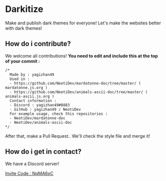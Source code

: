 # Darkitize
Make and publish dark themes for everyone! Let's make the websites better with dark themes!

## How do i contribute?
We welcome all contributions! **You need to edit and include this at the top of your commit :**

```
/*
  Made by : yagizhan49
  Used in :
  - https://github.com/NeotiDev/mardatonne-doc/tree/master/ ( mardatonne.js.org )
  - https://github.com/NeotiDev/animals-ascii-doc/tree/master/ ( animals-ascii.js.org )
  Contact information :
  - Discord : yagizhan49#8883
  - GitHub : yagizhan49 / NeotiDev
  For example usage, check this repositories : 
  - NeotiDev/mardatonne-doc
  - NeotiDev/animals-ascii-doc
*/
```

After that, make a Pull Request.. We'll check the style file and merge it!

## How do i get in contact?

We have a Discord server!

[Invite Code : NqMA6xC](https://discord.gg/NqMA6xC)
